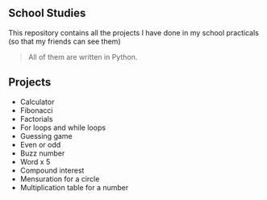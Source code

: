 ## School Studies
This repository contains all the projects I have done in my school practicals (so that my friends can see them) 
> All of them are written in Python.
## Projects

- Calculator
- Fibonacci
- Factorials
- For loops and while loops
- Guessing game
- Even or odd
- Buzz number
- Word x 5
- Compound interest
- Mensuration for a circle
- Multiplication table for a number